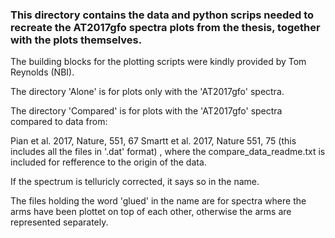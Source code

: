 ### This directory contains the data and python scrips needed to recreate the AT2017gfo spectra plots from the thesis, together with the plots themselves.

The building blocks for the plotting scripts were kindly provided by Tom Reynolds (NBI).

The directory 'Alone' is for plots only with the 'AT2017gfo' spectra.

The directory 'Compared' is for plots with the 'AT2017gfo' spectra compared to data from:


Pian et al. 2017, Nature, 551, 67
Smartt et al. 2017, Nature 551, 75
(this includes all the files in '.dat' format)
, where the compare_data_readme.txt is included for refference to the origin of the data. 

If the spectrum is telluricly corrected, it says so in the name.

The files holding the word 'glued' in the name are for spectra where the arms have been plottet on top of each other,
otherwise the arms are represented separately.

